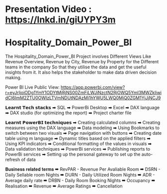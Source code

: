 # Presentation Video : https://lnkd.in/giUYPY3m
# Hospitality_Domain_Power_BI

The Hospitality_Domain_Power_BI Project involves Different Views Like Revenue Overview, Revenue by City, Revenue by Property for the Different teams in the company So that they utilise the data and get the useful insights from it. It also helps the stakeholder to make data driven decision making.

Power BI Live Public View: https://app.powerbi.com/view?r=eyJrIjoiODg1YmY1ODYtMjRjNS00ZmFiLWJiNzctN2RjOWQ5YmI3MWZkIiwidCI6ImM2ZTU0OWIzLTVmNDUtNDAzMi1hYWU5LWQ0MjQ0ZGM1YjJjNCJ9

𝗟𝗲𝗮𝗿𝗻𝘁 𝗧𝗲𝗰𝗵 𝘀𝘁𝗮𝗰𝗸𝘀 ➡ SQL ➡ PowerBi Desktop ➡ Excel ➡ DAX language ➡ DAX studio (for optimizing the report) ➡ Project charter file

𝗟𝗲𝗮𝗿𝗻𝘁 𝗣𝗼𝘄𝗲𝗿𝗕𝗜 𝘁𝗲𝗰𝗵𝗻𝗶𝗾𝘂𝗲𝘀 ➡ Creating calculated columns ➡ Creating measures using the DAX language ➡ Data modeling ➡ Using Bookmarks to switch between two visuals ➡ Page navigation with buttons ➡ Creating date table using m language ➡ Dynamic titles based on the applied filters ➡ Using KPI indicators ➡ Conditional formatting of the values in visuals ➡ Data validation techniques ➡ PowerBi services ➡ Publishing reports to PowerBi services ➡ Setting up the personal gateway to set up the auto-refresh of data

𝐁𝐮𝐬𝐢𝐧𝐞𝐬𝐬 𝐫𝐞𝐥𝐚𝐭𝐞𝐝 𝐭𝐞𝐫𝐦𝐬 ➡ RevPAR - Revenue Per Avaliable Room ➡ DSRN - Daily Sellable room Nights ➡ DURN - Daily Utilized Room Nights ➡ ADR - Average daily rate ➡ DRBN - Daily Room Booking Nights ➡ Occupancy ➡ Realisation ➡ Revenue  ➡ Average Ratings ➡ Cancellation
